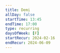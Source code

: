 ```yaml
---
title: Demi
allDay: false
startTime: 13:45
endTime: 17:00
type: recurring
daysOfWeek: [F]
startRecur: 2024-02-16
endRecur: 2024-06-09
---
```

